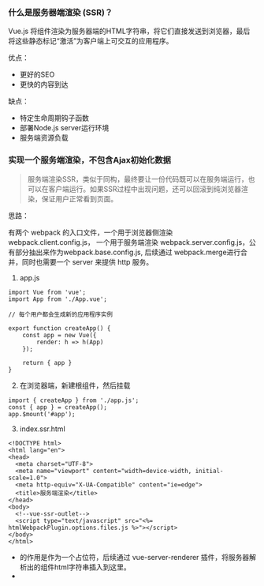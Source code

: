 ### 什么是服务器端渲染 (SSR)？
Vue.js 将组件渲染为服务器端的HTML字符串，将它们直接发送到浏览器，最后将这些静态标记“激活”为客户端上可交互的应用程序。

优点：
+ 更好的SEO
+ 更快的内容到达

缺点：
+ 特定生命周期钩子函数
+ 部署Node.js server运行环境
+ 服务端资源负载

### 实现一个服务端渲染，不包含Ajax初始化数据
> 服务端渲染SSR，类似于同构，最终要让一份代码既可以在服务端运行，也可以在客户端运行。如果SSR过程中出现问题，还可以回滚到纯浏览器渲染，保证用户正常看到页面。

思路：

有两个 webpack 的入口文件，一个用于浏览器侧渲染 webpack.client.config.js， 一个用于服务端渲染 webpack.server.config.js，公有部分抽出来作为webpack.base.config.js, 后续通过 webpack.merge进行合并，同时也需要一个 server 来提供 http 服务。

1. app.js
```
import Vue from 'vue';
import App from './App.vue';

// 每个用户都会生成新的应用程序实例

export function createApp() {
    const app = new Vue({
        render: h => h(App)
    });

    return { app }
}
```
2. 在浏览器端，新建根组件，然后挂载
```
import { createApp } from './app.js';
const { app } = createApp();
app.$mount('#app');
```
3. index.ssr.html
```
<!DOCTYPE html>
<html lang="en">
<head>
  <meta charset="UTF-8">
  <meta name="viewport" content="width=device-width, initial-scale=1.0">
  <meta http-equiv="X-UA-Compatible" content="ie=edge">
  <title>服务端渲染</title>
</head>
<body>
  <!--vue-ssr-outlet-->
  <script type="text/javascript" src="<%= htmlWebpackPlugin.options.files.js %>"></script>
</body>
</html>
```
+ <!--vue-ssr-outlet--> 的作用是作为一个占位符，后续通过 vue-server-renderer 插件，将服务器解析出的组件html字符串插入到这里。
+ <script type="text/javascript" src="<%=htmlWebpackPlugin.options.files.js%>"> 将webpack.client.config.js 打包出的文件放到这里
+ 后续还需要进行「客户端激活」，Vue接管服务端发送的静态HTML，使其变为Vue管理的动态Dom。

在entry-client.js中，用下面这行挂载mount应用程序。

```
app.$mount('#app')
```

4. webpack 的配置

webpack.base.config.js :

```
const path = require('path');
const VueLoaderPlugin = require('vue-loader/lib/plugin');

module.exports = {
  mode: 'development',

  resolve: {
    extensions: ['.js', '.vue']
  },

  output: {
    path: path.resolve(__dirname, '../dist'),
    filename: '[name].bundle.js'
  },

  module: {
    rules: [
      {
        test: /\.vue$/,
        use: 'vue-loader'
      },
      {
        test: /\.js$/,
        use: 'babel-loader'
      },
      {
        test: /\.css$/,
        use: ['vue-style-loader', 'css-loader', 'postcss-loader']
      },
      {
        test: /\.(jpg|jpeg|png|gif|svg)$/,
        use: {
          loader: 'url-loader',
          options: {
            limit: 10000    // 10Kb
          }
        }
      }
    ]
  },

  plugins: [
    new VueLoaderPlugin()
  ]
};
```

webpack.client.config.js: 
```
const path = require('path');
const merge = require('webpack-merge');
const HtmlWebpackPlugin = require('html-webpack-plugin');
const base = require('./webpack.base.config');

module.exports = merge(base, {
    entry: {
        client: path.resolve(__dirname, '../src/entry-client.js')
    },
    // 用 HtmlWebpackPlugin 将打出的包插入到index.html中
    plugins: [
        
        new HtmlWebpackPlugin({
           
            template: path.resolve(__dirname, '../src/index.html'),
            filename: 'index.html'
        })
    ]
});
```

webpack.server.config.js:
```
const path = require('path');
const merge = require('webpack-merge');
const HtmlWebpackPlugin = require('html-webpack-plugin');
const base = require('./webpack.base.config');

// 打包服务器端依赖的代码，所以target要设为node，同时，output的libraryTarget要设为commonjs2
module.exports = merge(base, {
    target: 'node',
    entry: {
        server: path.resolve(__dirname, '../src/entry-server.js')
    },
    output: {
        libraryTarget: 'commonjs2'
    },

    // 用 HtmlWebpackPlugin 将「client」的包注入模版，用于Vue激活模版
    plugins: [
        new HtmlWebpackPlugin({
            template: path.resolve(__dirname, '../src/index.ssr.html'),
            filename: 'index.ssr.html',

            files: {
                js: 'client.bundle.js'
            },
            excludeChunks: ['server']
        })
    ]
});

```
// server.bundle.js 被vue-server-renderer使用，输出一个根组件app

5. 起一个server服务
```
const Koa = require('koa');
const Router = require('koa-router');
const serve = require('koa-static');
const path = require('path');
const fs = require('fs');
const backendApp = new Koa();
const frontendApp = new Koa();
const backendRouter = new Router();
const frontendRouter = new Router();

const bundle = fs.readFileSync(path.resolve(__dirname, '../dist/server.js'), 'utf-8');
const renderer = require('vue-server-renderer').createBundleRenderer(bundle, {
  template: fs.readFileSync(path.resolve(__dirname, '../dist/index.ssr.html'), 'utf-8')
});

// 后端Server
backendRouter.get('/index', (ctx, next) => {
    // 这里用 renderToString 的 promise 返回的 html 有问题，没有样式
    renderer.renderToString((err, html) => {
        if (err) {
            console.error(err);
            ctx.status = 500;
            ctx.body = '服务器内部错误';
        } else {
            console.log(html);
            ctx.status = 200;
            ctx.body = html;
        }
    });
});

backendApp.use(serve(path.resolve(__dirname, '../dist')));

backendApp
    .use(backendRouter.routes())
    .use(backendRouter.allowedMethods());

backendApp.listen(3000, () => {
    console.log('服务器端渲染地址： http://localhost:3000');
});


// 前端Server
frontendRouter.get('/index', (ctx, next) => {
    let html = fs.readFileSync(path.resolve(__dirname, '../dist/index.html'), 'utf-8');
    ctx.type = 'html';
    ctx.status = 200;
    ctx.body = html;
});

frontendApp.use(serve(path.resolve(__dirname, '../dist')));

frontendApp
    .use(frontendRouter.routes())
    .use(frontendRouter.allowedMethods());

frontendApp.listen(3001, () => {
    console.log('浏览器端渲染地址： http://localhost:3001');
});
```


### 有Ajax数据时
几个问题：
1. 服务端拿异步数据的步骤在哪里做
2. 如何确定哪些组件需要异步数据
3. 如何在拿到异步数据后塞到模版内

这几个问题，在纯浏览器渲染组件中，在create或者mount中请求数据，成功后修改data,Vue监听到data发生变化，走Dom Diff，打patch，Dom更新

SSR获取数据思路：

1. 在渲染前，要预先获取所有需要的异步数据，然后存到Vuex的store中。
2. 在后端渲染时，通过Vuex将获取到的数据注入到相应组件中。
3. 把store中的数据设置到window.__INITIAL_STATE__属性中。
4. 在浏览器环境中，通过Vuex将window.__INITIAL_STATE__里面的数据注入到相应组件中。

### SSR 参考文章
[参考文章](https://segmentfault.com/a/1190000016637877)
[代码仓库](https://github.com/xiguatailangmaixigua/vue-ssr)